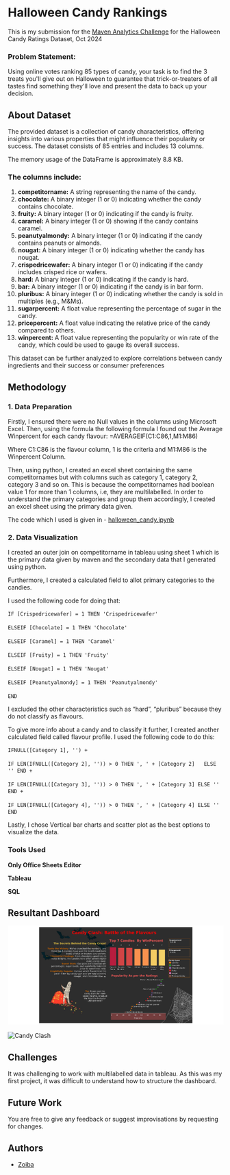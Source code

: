 
# Halloween Candy Rankings

This is my submission for the [Maven Analytics Challenge](https://mavenanalytics.io/challenges/maven-halloween-challenge/701f06a2-a19b-41e9-95d3-37a0dcc5492f) for the Halloween Candy Ratings Dataset, Oct 2024

### Problem Statement: 
 
Using online votes ranking 85 types of candy, your task is to find the 3 treats you'll give out on Halloween to guarantee that trick-or-treaters of all tastes find something they'll love and present the data to back up your decision.
## About Dataset

The provided dataset is a collection of candy characteristics, offering insights into various properties that might influence their popularity or success. The dataset consists of 85 entries and includes 13 columns.

The memory usage of the DataFrame is approximately 8.8 KB.

### The columns include:
1. **competitorname:** A string representing the name of the candy.
2. **chocolate:** A binary integer (1 or 0) indicating whether the candy contains chocolate.
3. **fruity:** A binary integer (1 or 0) indicating if the candy is fruity.
4. **caramel:** A binary integer (1 or 0) showing if the candy contains caramel.
5. **peanutyalmondy:** A binary integer (1 or 0) indicating if the candy contains peanuts or almonds.
6. **nougat:** A binary integer (1 or 0) indicating whether the candy has nougat.
7. **crispedricewafer:** A binary integer (1 or 0) indicating if the candy includes crisped rice or wafers.
8. **hard:** A binary integer (1 or 0) indicating if the candy is hard.
9. **bar:** A binary integer (1 or 0) indicating if the candy is in bar form.
10. **pluribus:** A binary integer (1 or 0) indicating whether the candy is sold in multiples (e.g., M&Ms).
11. **sugarpercent:** A float value representing the percentage of sugar in the candy.
12. **pricepercent:** A float value indicating the relative price of the candy compared to others.
13. **winpercent:** A float value representing the popularity or win rate of the candy, which could be used to gauge its overall success.

This dataset can be further analyzed to explore correlations between candy ingredients and their success or consumer preferences
## Methodology

### 1. Data Preparation
Firstly, I ensured there were no Null values in the columns using Microsoft Excel. Then, using the formula the following formula I found out the Average Winpercent for each candy flavour: =AVERAGEIF(C1:C86,1,M1:M86)

Where C1:C86 is the flavour column, 1 is the criteria and M1:M86 is the Winpercent Column.

Then, using python, I created an excel sheet containing the same competitornames but with columns such as category 1, category 2, category 3 and so on. This is because the competitornames had boolean value 1 for more than 1 columns, i.e, they are multilabelled. In order to understand the primary categories and group them accordingly, I created an excel sheet using the primary data given.

The code which I used is given in - [halloween_candy.ipynb](https://github.com/abioz-aiz/halloween_candy_ranking/blob/main/halloween_candy.ipynb)


### 2. Data Visualization
I created an outer join on competitorname in tableau using sheet 1 which is the primary data given by maven and the secondary data that I generated using python.

Furthermore, I created a calculated field to allot primary categories to the candies.

I used the following code for doing that:


    IF [Crispedricewafer] = 1 THEN 'Crispedricewafer'

    ELSEIF [Chocolate] = 1 THEN 'Chocolate'

    ELSEIF [Caramel] = 1 THEN 'Caramel'

    ELSEIF [Fruity] = 1 THEN 'Fruity'

    ELSEIF [Nougat] = 1 THEN 'Nougat'

    ELSEIF [Peanutyalmondy] = 1 THEN 'Peanutyalmondy'

    END

I excluded the other characteristics such as “hard”, “pluribus” because they do not classify as flavours.

To give more info about a candy and to classify it further, I created another calculated field called flavour profile. I used the following code to do this:

    IFNULL([Category 1], '') +

    IF LEN(IFNULL([Category 2], '')) > 0 THEN ', ' + [Category 2]   ELSE '' END +

    IF LEN(IFNULL([Category 3], '')) > 0 THEN ', ' + [Category 3] ELSE '' END +

    IF LEN(IFNULL([Category 4], '')) > 0 THEN ', ' + [Category 4] ELSE '' END

Lastly, I chose Vertical bar charts and scatter plot as the best options to visualize the data.
### Tools Used

**Only Office Sheets Editor**

**Tableau**

**SQL**

## Resultant Dashboard

![Candy Clash](https://github.com/abioz-aiz/halloween_candy_ranking/blob/main/Dashboard%201%20(1).png)

![Candy Clash](https://public.tableau.com/views/HalloweenCandy_17281493730050/Dashboard1?:language=en-US&publish=yes&:sid=&:redirect=auth&:display_count=n&:origin=viz_share_link)

## Challenges

It was challenging to work with multilabelled data in tableau. As this was my first project, it was difficult to understand how to structure the dashboard. 
## Future Work

You are free to give any feedback or suggest improvisations by requesting for changes. 
## Authors

- [Zoiba](https://github.com/abioz-aiz)

